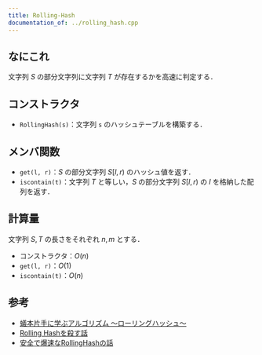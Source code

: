 ```yaml
---
title: Rolling-Hash
documentation_of: ../rolling_hash.cpp
---
```


## なにこれ
文字列 $S$ の部分文字列に文字列 $T$ が存在するかを高速に判定する．

## コンストラクタ
- `RollingHash(s)`：文字列 `s` のハッシュテーブルを構築する．

## メンバ関数
- `get(l, r)`：$S$ の部分文字列 $S[l, r)$ のハッシュ値を返す．
- `iscontain(t)`：文字列 $T$ と等しい，$S$ の部分文字列 $S[l, r)$ の $l$ を格納した配列を返す．

## 計算量
文字列 $S, T$ の長さをそれぞれ $n, m$ とする．
- コンストラクタ：$O(n)$
- `get(l, r)`：$O(1)$
- `iscontain(t)`：$O(n)$

## 参考
- [蟻本片手に学ぶアルゴリズム 〜ローリングハッシュ〜](https://qiita.com/hirominn/items/80464ee381c8d400725f)
- [Rolling Hashを殺す話](https://www.slideshare.net/nagisaeto/rolling-hash-149990902)
- [安全で爆速なRollingHashの話](https://qiita.com/keymoon/items/11fac5627672a6d6a9f6)
